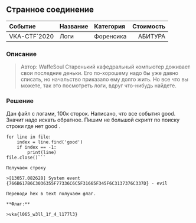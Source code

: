 ## Странное соединение 

| Событие | Название | Категория | Стоимость |
|:--------|:---------|:----------|----------:|
| VKA-CTF`2020 | Логи | Форенсика | АБИТУРА  |


### Описание
> Автор: WaffeSoul
> Старенький кафедральный компьютер доживает свои последние деньки. Его по-хорошему надо бы уже давно списать, но начальство приказало ему долго жить. Но все что вы можете, так это посмотреть логи, вдруг что-нибудь найдете.

### Решение 

Дан файл с логами, 100к сторок. Написано, что все события good. Значит надо искать обратное. Пишим не большой скрипт по поиску строки где нет good .
```file = open('system.log','r')
for line in file:
    index = line.find('good')
    if index == -1:
        print(line)
file.close()```

Получаем строку 

>[13057.082628]	System event {766B617B6C3036355F77336C6C5F31665F345F6C3137376C337D} - evil

Переводи hex в text получаем флаг.

**Флаг:**

>vka{l065_w3ll_1f_4_l177l3}
